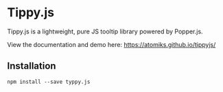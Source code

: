 # Tippy.js

Tippy.js is a lightweight, pure JS tooltip library powered by Popper.js.

View the documentation and demo here: https://atomiks.github.io/tippyjs/

## Installation

```
npm install --save typpy.js
```
